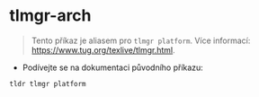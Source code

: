 # tlmgr-arch

> Tento příkaz je aliasem pro `tlmgr platform`.
> Více informací: <https://www.tug.org/texlive/tlmgr.html>.

- Podívejte se na dokumentaci původního příkazu:

`tldr tlmgr platform`
